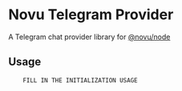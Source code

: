 # Novu Telegram Provider

A Telegram chat provider library for [@novu/node](https://github.com/novuhq/novu)

## Usage

```javascript
    FILL IN THE INITIALIZATION USAGE
```
